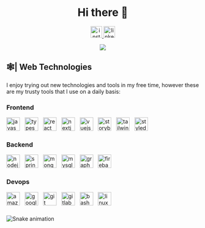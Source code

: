 <h1 align="center">Hi there 👋</h1>

<div align="center">
  <a href="https://www.instagram.com/andrija_s21/" target="_blank">
    <img src="https://img.shields.io/static/v1?message=Instagram&logo=instagram&label=&color=E4405F&logoColor=white&labelColor=&style=for-the-badge" height="30" alt="instagram logo"  />
  </a>
  <a href="https://www.linkedin.com/in/andrijas21/" target="_blank">
    <img src="https://img.shields.io/static/v1?message=LinkedIn&logo=linkedin&label=&color=0077B5&logoColor=white&labelColor=&style=for-the-badge" height="30" alt="linkedin logo"  />
  </a>
  
   ![](https://komarev.com/ghpvc/?username=AkosoCodes&style=flat-square)  
</div>

<h2 align="left">🕸️| Web Technologies</h2>

I enjoy trying out new technologies and tools in my free time, however these are my trusty tools that I use on a daily basis:

<h3 align="left">Frontend</h3>
<div align="left">
  <img src="https://skillicons.dev/icons?i=js" height="35" alt="javascript logo"  />
  <img width="5" />
  <img src="https://skillicons.dev/icons?i=ts" height="35" alt="typescript logo"  />
  <img width="5" />
  <img src="https://skillicons.dev/icons?i=react" height="35" alt="react logo"  />
  <img width="5" />
  <img src="https://skillicons.dev/icons?i=nextjs" height="35" alt="nextjs logo"  />
  <img width="5" />
  <img src="https://skillicons.dev/icons?i=vue" height="35" alt="vuejs logo"  />
  <img width="5" />
  <img src="https://cdn.simpleicons.org/storybook/FF4785" height="35" alt="storybook logo"  />
  <img width="5" />
  <img src="https://skillicons.dev/icons?i=tailwind" height="35" alt="tailwindcss logo"  />
  <img width="5" />
  <img src="https://skillicons.dev/icons?i=styledcomponents" height="35" alt="styledcomponents logo"  />
</div>

<h3 align="left">Backend</h3>
<div align="left">
  <img src="https://skillicons.dev/icons?i=nodejs" height="35" alt="nodejs logo"  />
  <img width="5" />
  <img src="https://skillicons.dev/icons?i=spring" height="35" alt="spring logo"  />
  <img width="5" />
  <img src="https://skillicons.dev/icons?i=mongodb" height="35" alt="mongodb logo"  />
  <img width="5" />
  <img src="https://skillicons.dev/icons?i=mysql" height="35" alt="mysql logo"  />
  <img width="5" />
  <img src="https://skillicons.dev/icons?i=graphql" height="35" alt="graphql logo"  />
  <img width="5" />
  <img src="https://skillicons.dev/icons?i=firebase" height="35" alt="firebase logo"  />
</div>

<h3 align="left">Devops</h3>
<div align="left">
  <img src="https://skillicons.dev/icons?i=aws" height="35" alt="amazonwebservices logo"  />
  <img width="5" />
  <img src="https://skillicons.dev/icons?i=gcp" height="35" alt="googlecloud logo"  />
  <img width="5" />
  <img src="https://skillicons.dev/icons?i=git" height="35" alt="git logo"  />
  <img width="5" />
  <img src="https://skillicons.dev/icons?i=gitlab" height="35" alt="gitlab logo"  />
  <img width="5" />
  <img src="https://skillicons.dev/icons?i=bash" height="35" alt="bash logo"  />
  <img width="5" />
  <img src="https://skillicons.dev/icons?i=linux" height="35" alt="linux logo"  />
</div>

###

<img src="https://raw.githubusercontent.com/akosocodes/akosocodes/output/snake.svg" alt="Snake animation" />

###
